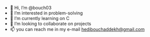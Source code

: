 - 👋 Hi, I’m @bouch03
- 👀 I’m interested in problem-solving
- 🌱 I’m currently learning on C
- 💞️ I’m looking to collaborate on projects
- 📫 you can reach me in my e-mail hedibouchaddekh@gmail.com

<!---
bouch03/bouch03 is a ✨ special ✨ repository because its `README.md` (this file) appears on your GitHub profile.
You can click the Preview link to take a look at your changes.
--->
